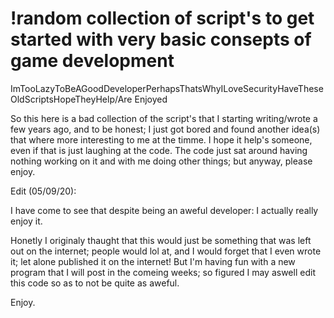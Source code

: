 # !random collection of script's to get started with very basic consepts of game development
ImTooLazyToBeAGoodDeveloperPerhapsThatsWhyILoveSecurityHaveTheseOldScriptsHopeTheyHelp/Are Enjoyed

So this here is a bad collection of the script's that I starting writing/wrote a few years ago, and to be honest; 
I just got bored and found another idea(s) that where more interesting to me at the timme. I  hope it help's someone, even if that 
is just laughing at the code. The code just sat around having nothing working on it and with me doing other things; 
but anyway, please enjoy.

Edit (05/09/20):

I have come to see that despite being an aweful developer: I actually really enjoy it.

Honetly I originaly thaught that this would just be something that was left out on the internet; people would lol at, and I would forget that I even wrote it; let alone published it on the internet! But I'm having fun with a new program that I will post in the comeing weeks; so figured I may aswell edit this code so as to not be quite as aweful. 

Enjoy.
